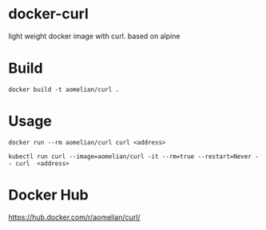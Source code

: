 # docker-curl
light weight docker image with curl. based on alpine

# Build

```
docker build -t aomelian/curl .
```

# Usage

```
docker run --rm aomelian/curl curl <address>
```
```
kubectl run curl --image=aomelian/curl -it --rm=true --restart=Never -- curl  <address>
```

# Docker Hub

https://hub.docker.com/r/aomelian/curl/
